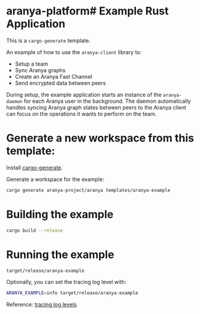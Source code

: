 # aranya-platform# Example Rust Application

This is a `cargo-generate` template.

An example of how to use the `aranya-client` library to:
- Setup a team
- Sync Aranya graphs
- Create an Aranya Fast Channel
- Send encrypted data between peers

During setup, the example application starts an instance of the `aranya-daemon` for each Aranya user in the background. The daemon automatically handles syncing Aranya graph states between peers to the Aranya client can focus on the operations it wants to perform on the team.

# Generate a new workspace from this template:

Install [cargo-generate](https://github.com/cargo-generate/cargo-generate).

Generate a workspace for the example:
```bash
cargo generate aranya-project/aranya templates/aranya-example
```

# Building the example

```bash
cargo build --release
```

# Running the example

```bash
target/release/aranya-example
```

Optionally, you can set the tracing log level with:
```bash
ARANYA_EXAMPLE=info target/release/aranya-example
```

Reference:
[tracing log levels](https://docs.rs/tracing/latest/tracing/struct.Level.html)